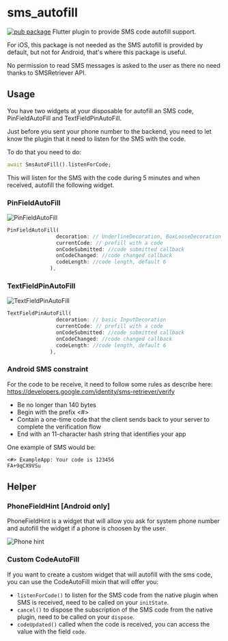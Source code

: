 # sms_autofill

[![pub package](https://img.shields.io/pub/v/sms_autofill.svg)](https://pub.dartlang.org/packages/sms_autofill) Flutter plugin to provide SMS code autofill support. 

For iOS, this package is not needed as the SMS autofill is provided by default, but not for Android, that's where this package is useful.

No permission to read SMS messages is asked to the user as there no need thanks to SMSRetriever API. 

## Usage
You have two widgets at your disposable for autofill an SMS code, PinFieldAutoFill and TextFieldPinAutoFill.

Just before you sent your phone number to the backend, you need to let know the plugin that it need to listen for the SMS with the code.

To do that you need to do:

```dart
await SmsAutoFill().listenForCode;
```
This will listen for the SMS with the code during 5 minutes and when received, autofill the following widget.

### PinFieldAutoFill
![PinFieldAutoFill](https://github.com/jaumard/sms_autofill/blob/master/doc/pin.png?raw=true)
```dart
PinFieldAutoFill(
                decoration: // UnderlineDecoration, BoxLooseDecoration or BoxTightDecoration see https://github.com/TinoGuo/pin_input_text_field for more info,
                currentCode: // prefill with a code
                onCodeSubmitted: //code submitted callback
                onCodeChanged: //code changed callback
                codeLength: //code length, default 6
              ),
```


### TextFieldPinAutoFill
![TextFieldPinAutoFill](https://github.com/jaumard/sms_autofill/blob/master/doc/pinsimple.png?raw=true)
```dart
TextFieldPinAutoFill(
                decoration: // basic InputDecoration
                currentCode: // prefill with a code
                onCodeSubmitted: //code submitted callback
                onCodeChanged: //code changed callback
                codeLength: //code length, default 6
              ),
```

### Android SMS constraint
For the code to be receive, it need to follow some rules as describe here: https://developers.google.com/identity/sms-retriever/verify
- Be no longer than 140 bytes
- Begin with the prefix <#>
- Contain a one-time code that the client sends back to your server to complete the verification flow
- End with an 11-character hash string that identifies your app

One example of SMS would be: 
```
<#> ExampleApp: Your code is 123456
FA+9qCX9VSu
``` 

## Helper

### PhoneFieldHint [Android only]
PhoneFieldHint is a widget that will allow you ask for system phone number and autofill the widget if a phone is choosen by the user.

![Phone hint](https://github.com/jaumard/sms_autofill/blob/master/doc/phone.png?raw=true)

### Custom CodeAutoFill 
If you want to create a custom widget that will autofill with the sms code, you can use the CodeAutoFill mixin that will offer you:

- `listenForCode()` to listen for the SMS code from the native plugin when SMS is received, need to be called on your `initState`.
- `cancel()` to dispose the subscription of the SMS code from the native plugin, need to be called on your `dispose`.
- `codeUpdated()` called when the code is received, you can access the value with the field `code`.


